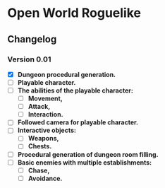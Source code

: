 # Open World Roguelike
## Changelog
### Version 0.01
- [X] **Dungeon procedural generation.<br/>**
- [ ] **Playable character.<br/>**
- [ ] **The abilities of the playable character:<br/>**
  - [ ] **Movement,<br/>**
  - [ ] **Attack,<br/>**
  - [ ] **Interaction.<br/>**
- [ ] **Followed camera for playable character.<br/>**
- [ ] **Interactive objects:<br/>**
  - [ ] **Weapons,<br/>**
  - [ ] **Chests.<br/>**
- [ ] **Procedural generation of dungeon room filling.<br/>**
- [ ] **Basic enemies with multiple establishments:<br/>**
  - [ ] **Chase,<br/>**
  - [ ] **Avoidance.<br/>**
